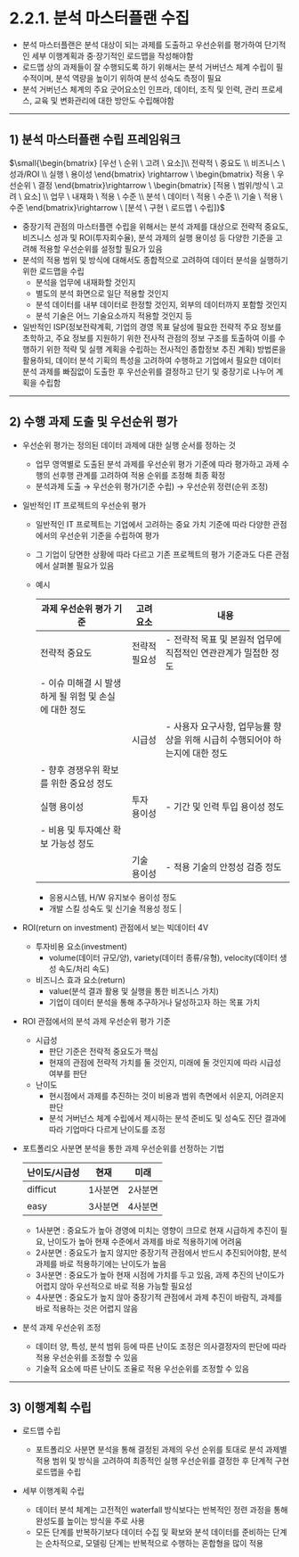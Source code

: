 # 2.2.1. 분석 마스터플랜 수집

- 분석 마스터플랜은 분석 대상이 되는 과제를 도출하고 우선순위를 평가하여 단기적인 세부 이행계획과 중·장기적인 로드맵을 작성해야함
- 로드맵 상의 과제들이 잘 수행되도록 하기 위해서는 분석 거버넌스 체계 수립이 필수적이며, 분석 역량을 높이기 위하여 분석 성숙도 측정이 필요
- 분석 거버넌스 체계의 주요 굿어요소인 인프라, 데이터, 조직 및 인력, 관리 프로세스, 교육 및 변화관리에 대한 방안도 수립해야함

---

## 1) 분석 마스터플랜 수립 프레임워크

$\small{\begin{bmatrix}
[우선 \ 순위 \ 고려 \ 요소]\\
전략적 \ 중요도 \\
비즈니스 \ 성과/ROI \\
실행 \ 용이성 
\end{bmatrix} \rightarrow 
\ \begin{bmatrix}
적용 \ 우선순위 \ 결정
\end{bmatrix}\rightarrow \ 
\begin{bmatrix}
[적용 \ 범위/방식 \ 고려 \ 요소] \\
업무 \ 내재화 \ 적용 \ 수준 \\
분석 \ 데이터 \ 적용 \ 수준 \\
기술 \ 적용 \ 수준 
\end{bmatrix}\rightarrow \ 
[분석 \ 구현 \ 로드맵 \ 수립]}$

- 중장기적 관점의 마스터플랜 수립을 위해서는 분석 과제를 대상으로 전략적 중요도, 비즈니스 성과 및 ROI(투자회수율), 분석 과제의 실행 용이성 등 다양한 기준을 고려해 적용할 우선순위를 설정할 필요가 있음
- 분석의 적용 범위 및 방식에 대해서도 종합적으로 고려하여 데이터 분석을 실행하기 위한 로드맵을 수립
    - 분석을 업무에 내재화할 것인지
    - 별도의 분석 화면으로 일단 적용할 것인지
    - 분석 데이터를 내부 데이터로 한정할 것인지, 외부의 데이터까지 포함할 것인지
    - 분석 기술은 어느 기술요소까지 적용할 것인지 등
- 일반적인 ISP(정보전략계획, 기업의 경영 목표 달성에 필요한 전략적 주요 정보를 초학하고, 주요 정보를 지원하기 위한 전사적 관점의 정보 구조를 토출하여 이를 수행하기 위한 적략 및 실행 계획을 수립하는 전사적인 종합정보 추진 계획) 방법론을 활용하되, 데이터 분석 기획의 특성을 고려하여 수행하고 기업에서 필요한 데이터 분석 과제를 빠짐없이 도출한 후 우선순위를 결정하고 단기 및 중장기로 나누어 계획을 수립함

---

## 2) 수행 과제 도출 및 우선순위 평가

- 우선순위 평가는 정의된 데이터 과제에 대한 실행 순서를 정하는 것
    - 업무 영역별로 도출된 분석 과제를 우선순위 평가 기준에 따라 평가하고 과제 수행의 선후행 관계를 고려하여 적용 순위를 조정해 최종 확정
    - 분석과제 도출 → 우선순위 평가(기준 수립) → 우선순위 정련(순위 조정)
    
- 일반적인 IT 프로젝트의 우선순위 평가
    - 일반적인 IT 프로젝트는 기업에서 고려하는 중요 가치 기준에 따라 다양한 관점에서의 우선순위 기준을 수립하여 평가
    - 그 기업이 당면한 상황에 따라 다르고 기존 프로젝트의 평가 기준과도 다른 관점에서 살펴볼 필요가 있음
    - 예시
        
        
        | 과제 우선순위 평가 기준 | 고려 요소 | 내용 |
        | --- | --- | --- |
        | 전략적 중요도 | 전략적 필요성 | - 전략적 목표 및 본원적 업무에 직접적인 연관관계가 밀접한 정도
        - 이슈 미해결 시 발생하게 될 위험 및 손실에 대한 정도 |
        |  | 시급성 | - 사용자 요구사항, 업무능률 향상을 위해 시급히 수행되어야 하는지에 대한 정도
        - 향후 경쟁우위 확보를 위한 중요성 정도 |
        | 실행 용이성 | 투자 용이성 | - 기간 및 인력 투입 용이성 정도
        - 비용 및 투자예산 확보 가능성 정도 |
        |  | 기술 용이성 | - 적용 기술의 안정성 검증 정도
        - 응용시스템, H/W 유지보수 용이성 정도
        - 개발 스킬 성숙도 및 신기술 적용성 정도 |

- ROI(return on investment) 관점에서 보는 빅데이터 4V
    - 투자비용 요소(investment)
        - volume(데이터 규모/양), variety(데이터 종류/유형), velocity(데이터 생성 속도/처리 속도)
    - 비즈니스 효과 요소(return)
        - value(분석 결과 활용 및 실행을 통한 비즈니스 가치)
        - 기업이 데이터 분석을 통해 추구하거나 달성하고자 하는 목표 가치

- ROI 관점에서의 분석 과제 우선순위 평가 기준
    - 시급성
        - 판단 기준은 전략적 중요도가 핵심
        - 현재의 관점에 전략적 가치를 둘 것인지, 미래에 둘 것인지에 따라 시급성 여부를 판단
    - 난이도
        - 현시점에서 과제를 추진하는 것이 비용과 범위 측면에서 쉬운지, 어려운지 판단
        - 분석 거버넌스 체계 수립에서 제시하는 분석 준비도 및 성숙도 진단 결과에 따라 기업마다 다르게 난이도를 조정
    
- 포트폴리오 사분면 분석을 통한 과제 우선순위를 선정하는 기법
    
    
    | 난이도/시급성 | 현재 | 미래 |
    | --- | --- | --- |
    | difficut | 1사분면 | 2사분면 |
    | easy | 3사분면 | 4사분면 |
    - 1사분면 : 중요도가 높아 경영에 미치는 영향이 크므로 현재 시급하게 추진이 필요, 난이도가 높아 현재 수준에서 과제를 바로 적용하기에 어려움
    - 2사분면 : 중요도가 높지 않지만 중장기적 관점에서 반드시 추진되어야함, 분석 과제를 바로 적용하기에는 난이도가 높음
    - 3사분면 : 중요도가 높아 현재 시점에 가치를 두고 있음, 과제 추진의 난이도가 어렵지 않아 우선적으로 바로 적용 가능할 필요성
    - 4사분면 : 중요도가 높지 않아 중장기적 관점에서 과제 추진이 바람직, 과제를 바로 적용하는 것은 어렵지 않음
    
- 분석 과제 우선순위 조정
    - 데이터 양, 특성, 분석 범위 등에 따른 난이도 조정은 의사결정자의 판단에 따라 적용 우선순위를 조정할 수 있음
    - 기술적 요소에 따른 난이도 조율로 적용 우선순위를 조정할 수 있음

---

## 3) 이행계획 수립

- 로드맵 수립
    - 포트폴리오 사분면 분석을 통해 결정된 과제의 우선 순위를 토대로 분석 과제별 적용 범위 및 방식을 고려하여 최종적인 실행 우선순위를 결정한 후 단계적 구현 로드맵을 수립
    
- 세부 이행계획 수립
    - 데이터 분석 체계는 고전적인 waterfall 방식보다는 반복적인 정련 과정을 통해 완성도를 높이는 방식을 주로 사용
    - 모든 단계를 반복하기보다 데이터 수집 및 확보와 분석 데이터를 준비하는 단계는 순차적으로, 모델링 단계는 반복적으로 수행하는 혼합형을 많이 적용